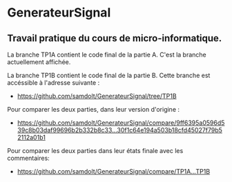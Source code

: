 GenerateurSignal
================

## Travail pratique du cours de micro-informatique.

La branche TP1A contient le code final de la partie A. C'est la branche actuellement affichée.

La branche TP1B contient le code final de la partie B. Cette branche est accéssible à l'adresse suivante :

  * https://github.com/samdolt/GenerateurSignal/tree/TP1B


Pour comparer les deux parties, dans leur version d'origine :

  * https://github.com/samdolt/GenerateurSignal/compare/9ff6395a0596d539c8b03daf99696b2b332b8c33...30f1c64e194a503b18cfd45027f79b52112a01b1

Pour comparer les deux parties dans leur états finale avec les commentaires:

  * https://github.com/samdolt/GenerateurSignal/compare/TP1A...TP1B
